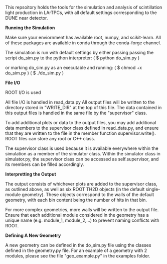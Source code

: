 

This repsoitory holds the tools for the simulation and analysis of scintillation light production in LArTPCs, with all default settings corresponding
to the DUNE near detector.


__Running the Simulation__

Make sure your enviornment has available root, numpy, and scikit-learn. All of these packages are available in conda through the conda-forge channel.

The simulation is run with default settings by either passing passing the script do_sim.py to the python interpreter: 
( $ python do_sim.py ) 

or marking do_sim.py as an executable and running:
( $ chmod +x do_sim.py )
( $ ./do_sim.py )

__File I/O__

ROOT I/O is used

All file I/O is handled in read_data.py All output files will be written to the directory stored in "WRITE_DIR" at the top of this file. The data contained in this output files is handled in the same file by the "supervisor" class. 

To add additional plots or data to the output files, you may add additional data members to the supervisor class defined in read_data.py, and ensure that they are written to the file in the member function supervisor.write(). ROOT files can store any root or C++ class. 

The supervisor class is used because it is available everywhere within the simulation as a member of the simulator class. Within the simulator class in simulator.py, the supervisor class can be accessed as self.supervisor, and its members can be filled accordingly.

__Interpretting the Output__

The output consists of whichever plots are added to the supervisor class, as outlined above, as well as six ROOT TH2D objects (in the default single-module geometry). These objects correspond to the walls of the default geometry, with each bin content being the number of hits in that bin. 

For more complex geometries, more walls will be written to the output file. Ensure that each additional module considered in the geometry has a unique name (e.g. module_1, module_2,...) to prevent naming conflicts with ROOT.

__Defining A New Geometry__

A new geometry can be defined in the do_sim.py file using the classes defined in the geometry.py file. For an example of a geometry with 2 modules, please see the file 
"geo_example.py" in the examples folder.

